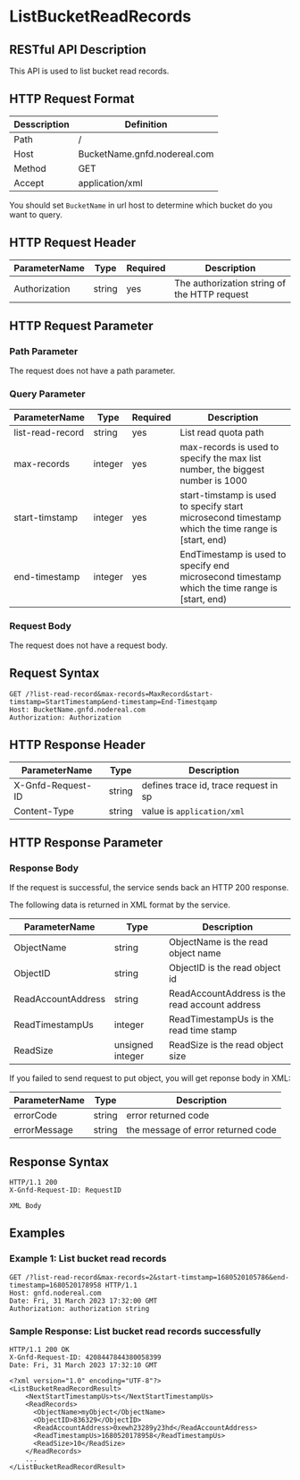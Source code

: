 # ListBucketReadRecords

## RESTful API Description

This API is used to list bucket read records.

## HTTP Request Format

| Desscription | Definition                   |
| ------------ | ---------------------------- |
| Path         | /                            |
| Host         | BucketName.gnfd.nodereal.com |
| Method       | GET                          |
| Accept       | application/xml              |

You should set `BucketName` in url host to determine which bucket do you want to query.

## HTTP Request Header

| ParameterName | Type   | Required | Description                                  |
| ------------- | ------ | -------- | -------------------------------------------- |
| Authorization | string | yes      | The authorization string of the HTTP request |

## HTTP Request Parameter

### Path Parameter

The request does not have a path parameter.

### Query Parameter

| ParameterName    | Type    | Required | Description                                                                                        |
| ---------------- | ------- | -------- | -------------------------------------------------------------------------------------------------- |
| list-read-record | string  | yes      | List read quota path                                                                               |
| max-records      | integer | yes      | max-records is used to specify the max list number, the biggest number is 1000                     |
| start-timstamp   | integer | yes      | start-timstamp is used to specify start microsecond timestamp which the time range is [start, end) |
| end-timestamp    | integer | yes      | EndTimestamp is used to specify end microsecond timestamp which the time range is [start, end)     |

### Request Body

The request does not have a request body.

## Request Syntax

```shell
GET /?list-read-record&max-records=MaxRecord&start-timstamp=StartTimestamp&end-timestamp=End-Timestqamp
Host: BucketName.gnfd.nodereal.com
Authorization: Authorization
```

## HTTP Response Header

| ParameterName     | Type   | Description                           |
| ----------------- | ------ | ------------------------------------- |
| X-Gnfd-Request-ID | string | defines trace id, trace request in sp |
| Content-Type      | string | value is `application/xml`            |

## HTTP Response Parameter

### Response Body

If the request is successful, the service sends back an HTTP 200 response.

The following data is returned in XML format by the service.

| ParameterName      | Type             | Description                                    |
| ------------------ | ---------------- | ---------------------------------------------- |
| ObjectName         | string           | ObjectName is the read object name             |
| ObjectID           | string           | ObjectID is the read object id                 |
| ReadAccountAddress | string           | ReadAccountAddress is the read account address |
| ReadTimestampUs    | integer          | ReadTimestampUs is the read time stamp         |
| ReadSize           | unsigned integer | ReadSize is the read object size               |

If you failed to send request to put object, you will get reponse body in XML:

| ParameterName | Type   | Description                        |
| ------------- | ------ | ---------------------------------- |
| errorCode     | string | error returned code                |
| errorMessage  | string | the message of error returned code |

## Response Syntax

```shell
HTTP/1.1 200
X-Gnfd-Request-ID: RequestID

XML Body
```

## Examples

### Example 1: List bucket read records

```shell
GET /?list-read-record&max-records=2&start-timstamp=1680520105786&end-timestamp=1680520178958 HTTP/1.1
Host: gnfd.nodereal.com
Date: Fri, 31 March 2023 17:32:00 GMT
Authorization: authorization string
```

### Sample Response: List bucket read records successfully

```shell
HTTP/1.1 200 OK
X-Gnfd-Request-ID: 4208447844380058399
Date: Fri, 31 March 2023 17:32:10 GMT

<?xml version="1.0" encoding="UTF-8"?>
<ListBucketReadRecordResult>
    <NextStartTimestampUs>ts</NextStartTimestampUs>
    <ReadRecords>
      <ObjectName>myObject</ObjectName>
      <ObjectID>836329</ObjectID>
      <ReadAccountAddress>0xewh23289y23hd</ReadAccountAddress>
      <ReadTimestampUs>1680520178958</ReadTimestampUs>
      <ReadSize>10</ReadSize>
    </ReadRecords>
    ...
</ListBucketReadRecordResult>
```
